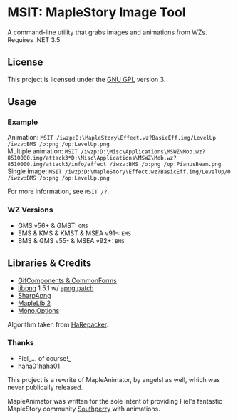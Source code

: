 # MSIT: MapleStory Image Tool

A command-line utility that grabs images and animations from WZs. Requires .NET 3.5

## License

This project is licensed under the [GNU GPL](http://www.gnu.org/licenses/gpl.html) version 3.

## Usage

### Example

Animation: `MSIT /iwzp:D:\MapleStory\Effect.wz?BasicEff.img/LevelUp /iwzv:BMS /o:png /op:LevelUp.png`  
Multiple animation: `MSIT /iwzp:D:\Misc\Applications\MSWZ\Mob.wz?8510000.img/attack3*D:\Misc\Applications\MSWZ\Mob.wz?8510000.img/attack3/info/effect /iwzv:BMS /o:png /op:PianusBeam.png`  
Single image: `MSIT /iwzp:D:\MapleStory\Effect.wz?BasicEff.img/LevelUp/0 /iwzv:BMS /o:png /op:LevelUp.png`

For more information, see `MSIT /?`.

### WZ Versions

* GMS v56+ & GMST: `GMS`
* EMS & KMS & KMST & MSEA v91-: `EMS`
* BMS & GMS v55- & MSEA v92+: `BMS`

## Libraries & Credits

* [GifComponents & CommonForms](http://sourceforge.net/projects/gifcomponents/)
* [libpng](http://www.libpng.org/pub/png/libpng.html) 1.5.1 w/ [apng patch](http://littlesvr.ca/apng/)
* [SharpApng](http://code.google.com/p/sharpapng/)
* [MapleLib 2](http://code.google.com/p/maplelib2/)
* [Mono.Options](https://github.com/mono/mono/blob/master/mcs/class/Mono.Options/Mono.Options/Options.cs)

Algorithm taken from [HaRepacker](http://community.kryptodev.com/thread-release-hasuite-harepacker-and-hacreator).

### Thanks

* Fiel_... of course!_
* haha01haha01

This project is a rewrite of MapleAnimator, by angelsl as well, which was never publically released.

MapleAnimator was written for the sole intent of providing Fiel's fantastic MapleStory community [Southperry](http://www.southperry.net/) with animations.
